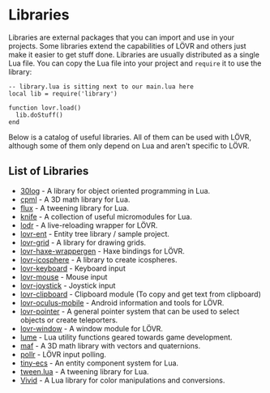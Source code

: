 Libraries
===

Libraries are external packages that you can import and use in your projects.  Some libraries extend
the capabilities of LÖVR and others just make it easier to get stuff done.  Libraries are usually
distributed as a single Lua file.  You can copy the Lua file into your project and `require` it to
use the library:

```
-- library.lua is sitting next to our main.lua here
local lib = require('library')

function lovr.load()
  lib.doStuff()
end
```

Below is a catalog of useful libraries.  All of them can be used with LÖVR, although some of them
only depend on Lua and aren't specific to LÖVR.

List of Libraries
---

- [30log](https://github.com/Yonaba/30log) - A library for object oriented programming in Lua.
- [cpml](https://github.com/excessive/cpml) - A 3D math library for Lua.
- [flux](https://github.com/rxi/flux) - A tweening library for Lua.
- [knife](https://github.com/airstruck/knife) - A collection of useful micromodules for Lua.
- [lodr](https://github.com/mcclure/lodr) - A live-reloading wrapper for LÖVR.
- [lovr-ent](https://github.com/mcclure/lovr-ent) - Entity tree library / sample project.
- [lovr-grid](https://github.com/bjornbytes/lovr-grid) - A library for drawing grids.
- [lovr-haxe-wrappergen](https://github.com/excessive/lovr-haxe-wrappergen) - Haxe bindings for LÖVR.
- [lovr-icosphere](https://github.com/bjornbytes/lovr-icosphere) - A library to create icospheres.
- [lovr-keyboard](https://github.com/bjornbytes/lovr-keyboard) - Keyboard input
- [lovr-mouse](https://github.com/bjornbytes/lovr-mouse) - Mouse input
- [lovr-joystick](https://github.com/Rabios/lovr-joystick) - Joystick input
- [lovr-clipboard](https://github.com/Rabios/lovr-clipboard) - Clipboard module (To copy and get text from clipboard)
- [lovr-oculus-mobile](https://github.com/mcclure/lovr-oculus-mobile) - Android information and
  tools for LÖVR.
- [lovr-pointer](https://github.com/bjornbytes/lovr-pointer) - A general pointer system that can be
  used to select objects or create teleporters.
- [lovr-window](https://github.com/Papaew/lovr-window) - A window module for LÖVR.
- [lume](https://github.com/rxi/lume) - Lua utility functions geared towards game development.
- [maf](https://github.com/bjornbytes/maf) - A 3D math library with vectors and quaternions.
- [pollr](https://github.com/ulydev/pollr) - LÖVR input polling.
- [tiny-ecs](https://github.com/bakpakin/tiny-ecs) - An entity component system for Lua.
- [tween.lua](https://github.com/kikito/tween.lua) - A tweening library for Lua.
- [Vivid](https://github.com/WetDesertRock/vivid) - A Lua library for color manipulations and
  conversions.
